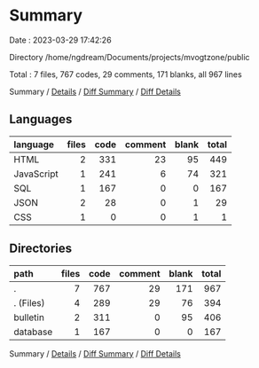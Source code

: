 # Summary

Date : 2023-03-29 17:42:26

Directory /home/ngdream/Documents/projects/mvogtzone/public

Total : 7 files,  767 codes, 29 comments, 171 blanks, all 967 lines

Summary / [Details](details.md) / [Diff Summary](diff.md) / [Diff Details](diff-details.md)

## Languages
| language | files | code | comment | blank | total |
| :--- | ---: | ---: | ---: | ---: | ---: |
| HTML | 2 | 331 | 23 | 95 | 449 |
| JavaScript | 1 | 241 | 6 | 74 | 321 |
| SQL | 1 | 167 | 0 | 0 | 167 |
| JSON | 2 | 28 | 0 | 1 | 29 |
| CSS | 1 | 0 | 0 | 1 | 1 |

## Directories
| path | files | code | comment | blank | total |
| :--- | ---: | ---: | ---: | ---: | ---: |
| . | 7 | 767 | 29 | 171 | 967 |
| . (Files) | 4 | 289 | 29 | 76 | 394 |
| bulletin | 2 | 311 | 0 | 95 | 406 |
| database | 1 | 167 | 0 | 0 | 167 |

Summary / [Details](details.md) / [Diff Summary](diff.md) / [Diff Details](diff-details.md)